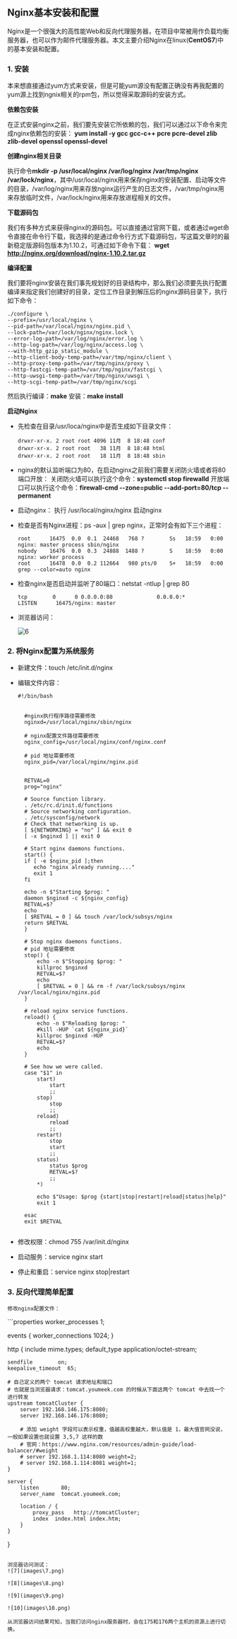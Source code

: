 ## Nginx基本安装和配置

​	Nginx是一个很强大的高性能Web和反向代理服务器，在项目中常被用作负载均衡服务器，也可以作为邮件代理服务器。本文主要介绍Nginx在linux(**CentOS7**)中的基本安装和配置。

### 1. 安装

​	本来想直接通过yum方式来安装，但是可能yum源没有配置正确没有再我配置的yum源上找到ngnix相关的rpm包，所以觉得采取源码的安装方式。

**依赖包安装**

在正式安装nginx之前，我们要先安装它所依赖的包，我们可以通过以下命令来完成nginx依赖包的安装：
**yum install -y gcc gcc-c++ pcre pcre-devel zlib zlib-devel openssl openssl-devel**

**创建nginx相关目录**

执行命令**mkdir -p /usr/local/nginx /var/log/nginx /var/tmp/nginx /var/lock/nginx**，其中/usr/local/nginx用来保存nginx的安装配置、启动等文件的目录，/var/log/nginx用来存放nginx运行产生的日志文件，/var/tmp/nginx用来存放临时文件，/var/lock/nginx用来存放进程相关的文件。

**下载源码包**

我们有多种方式来获得nginx的源码包。可以直接通过官网下载，或者通过wget命令直接在命令行下载，我选择的是通过命令行方式下载源码包，写这篇文章时的最新稳定版源码包版本为1.10.2，可通过如下命令下载：
**wget http://nginx.org/download/nginx-1.10.2.tar.gz**

**编译配置**

我们要将nginx安装在我们事先规划好的目录结构中，那么我们必须要先执行配置编译来指定我们创建好的目录，定位工作目录到解压后的nginx源码目录下，执行如下命令：

```
./configure \
--prefix=/usr/local/nginx \
--pid-path=/var/local/nginx/nginx.pid \
--lock-path=/var/lock/nginx/nginx.lock \
--error-log-path=/var/log/nginx/error.log \
--http-log-path=/var/log/nginx/access.log \
--with-http_gzip_static_module \
--http-client-body-temp-path=/var/tmp/nginx/client \
--http-proxy-temp-path=/var/tmp/nginx/proxy \
--http-fastcgi-temp-path=/var/tmp/nginx/fastcgi \
--http-uwsgi-temp-path=/var/tmp/nginx/uwsgi \
--http-scgi-temp-path=/var/tmp/nginx/scgi
```

然后执行编译：**make**
安装：**make install**

**启动Nginx**

- 先检查在目录/usr/loca/nginx中是否生成如下目录文件：

  ```
  drwxr-xr-x. 2 root root 4096 11月  8 18:48 conf
  drwxr-xr-x. 2 root root   38 11月  8 18:48 html
  drwxr-xr-x. 2 root root   18 11月  8 18:48 sbin
  ```

- nginx的默认监听端口为80，在启动nginx之前我们需要关闭防火墙或者将80端口开放：
  关闭防火墙可以执行这个命令：**systemctl stop firewalld**
  开放端口可以执行这个命令：**firewall-cmd --zone=public --add-port=80/tcp --permanent**

- 启动nginx：
  执行 /usr/local/nginx/nginx 启动nginx

- 检查是否有Nginx进程：ps -aux | grep nginx，正常时会有如下三个进程：

  ```
  root      16475  0.0  0.1  24468   768 ?        Ss   18:59   0:00 nginx: master process sbin/nginx
  nobody    16476  0.0  0.3  24888  1488 ?        S    18:59   0:00 nginx: worker process
  root      16478  0.0  0.2 112664   980 pts/0    S+   18:59   0:00 grep --color=auto nginx
  ```

- 检查nginx是否启动并监听了80端口：netstat -ntlup | grep 80

  ```
  tcp        0      0 0.0.0.0:80              0.0.0.0:*               LISTEN      16475/nginx: master 
  ```

- 浏览器访问：

   ![6](images\6.png)

### 2. 将Nginx配置为系统服务

- 新建文件：touch /etc/init.d/nginx

- 编辑文件内容：

  ```shell
  #!/bin/bash
  
  
    #nginx执行程序路径需要修改
    nginxd=/usr/local/nginx/sbin/nginx
  
    # nginx配置文件路径需要修改
    nginx_config=/usr/local/nginx/conf/nginx.conf
  
    # pid 地址需要修改
    nginx_pid=/var/local/nginx/nginx.pid
  
  
    RETVAL=0
    prog="nginx"
  
    # Source function library.
    . /etc/rc.d/init.d/functions
    # Source networking configuration.
    . /etc/sysconfig/network
    # Check that networking is up.
    [ ${NETWORKING} = "no" ] && exit 0
    [ -x $nginxd ] || exit 0
  
    # Start nginx daemons functions.
    start() {
    if [ -e $nginx_pid ];then
       echo "nginx already running...."
       exit 1
    fi
  
    echo -n $"Starting $prog: "
    daemon $nginxd -c ${nginx_config}
    RETVAL=$?
    echo
    [ $RETVAL = 0 ] && touch /var/lock/subsys/nginx
    return $RETVAL
    }
  
    # Stop nginx daemons functions.
    # pid 地址需要修改
    stop() {
        echo -n $"Stopping $prog: "
        killproc $nginxd
        RETVAL=$?
        echo
        [ $RETVAL = 0 ] && rm -f /var/lock/subsys/nginx /var/local/nginx/nginx.pid
    }
  
    # reload nginx service functions.
    reload() {
        echo -n $"Reloading $prog: "
        #kill -HUP `cat ${nginx_pid}`
        killproc $nginxd -HUP
        RETVAL=$?
        echo
    }
  
    # See how we were called.
    case "$1" in
        start)
            start
            ;;
        stop)
            stop
            ;;
        reload)
            reload
            ;;
        restart)
            stop
            start
            ;;
        status)
            status $prog
            RETVAL=$?
            ;;
        *)
  
        echo $"Usage: $prog {start|stop|restart|reload|status|help}"
        exit 1
  
    esac
    exit $RETVAL
  ```

  

  ```

- 修改权限：chmod 755 /var/init.d/nginx

- 启动服务：service nginx start

- 停止和重启：service nginx stop|restart

### 3. 反向代理简单配置

	修改nginx配置文件：

​```properties
worker_processes  1;

events {
    worker_connections  1024;
}

http {
    include       mime.types;
    default_type  application/octet-stream;

    sendfile        on;
    keepalive_timeout  65;

    # 自己定义的两个 tomcat 请求地址和端口
    # 也就是当浏览器请求：tomcat.youmeek.com 的时候从下面这两个 tomcat 中去找一个进行转发
    upstream tomcatCluster {
        server 192.168.146.175:8080;
        server 192.168.146.176:8080;

        # 添加 weight 字段可以表示权重，值越高权重越大，默认值是 1，最大值官网没说，一般如果设置也就设置 3,5,7 这样的数
        # 官网：https://www.nginx.com/resources/admin-guide/load-balancer/#weight
        # server 192.168.1.114:8080 weight=2;
        # server 192.168.1.114:8081 weight=1;
    }

    server {
        listen       80;
        server_name  tomcat.youmeek.com;

        location / {
            proxy_pass   http://tomcatCluster;
            index  index.html index.htm;
        }
    }
}
  ```

浏览器访问测试：
![7](images\7.png)

![8](images\8.png)

![9](images\9.png)

![10](images\10.png)

从浏览器访问结果可知，当我们访问nginx服务器时，会在175和176两个主机的资源上进行切换。